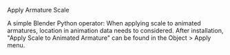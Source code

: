 Apply Armature Scale

A simple Blender Python operator:
When applying scale to animated armatures, location in animation data needs to considered.
After installation, "Apply Scale to Animated Armature" can be found in the Object > Apply menu. 
